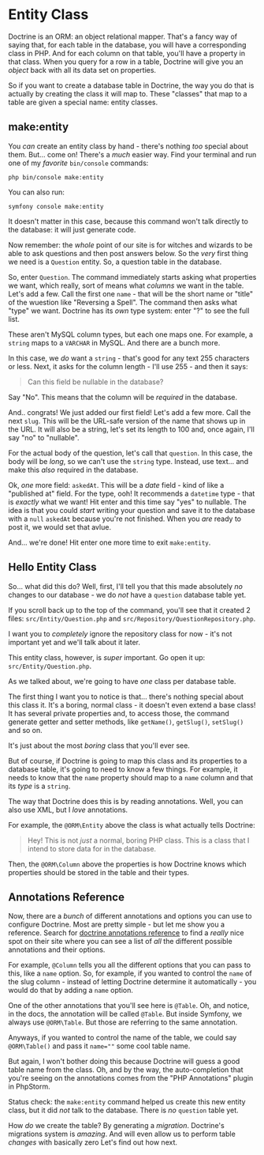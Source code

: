 # Entity Class

Doctrine is an ORM: an object relational mapper. That's a fancy way of saying
that, for each table in the database, you will have a corresponding class in PHP.
And for each column on that table, you'll have a property in that class. When
you query for a row in a table, Doctrine will give you an *object* back with all
its data set on properties.

So if you want to create a database table in Doctrine, the way you do that is
actually by creating the class it will map to. These "classes" that map to a
table are given a special name: entity classes.

## make:entity

You *can* create an entity class by hand - there's nothing *too* special about
them. But... come on! There's a *much* easier way. Find your terminal and run
one of my *favorite* `bin/console` commands:

```terminal
php bin/console make:entity
```

You can also run:

```terminal
symfony console make:entity
```

It doesn't matter in this case, because this command won't talk directly to the
database: it will just generate code.

Now remember: the *whole* point of our site is for witches and wizards to be able
to ask questions and then post answers below. So the *very* first thing we need
is a `Question` entity. So, a question table in the database.

So, enter `Question`. The command immediately starts asking what properties we
want, which really, sort of means what *columns* we want in the table. Let's add
a few. Call the first one `name` - that will be the short name or "title" of
the wuestion like "Reversing a Spell". The command then asks what "type" we want.
Doctrine has its *own* type system: enter "?" to see the full list.

These aren't MySQL column types, but each one maps one. For example, a `string`
maps to a `VARCHAR` in MySQL. And there are a bunch more.

In this case, we *do* want a `string` - that's good for any text 255 characters
or less. Next, it asks for the column length - I'll use 255 - and then it says:

> Can this field be nullable in the database?

Say "No". This means that the column will be *required* in the database.

And.. congrats! We just added our first field! Let's add a few more. Call the
next `slug`. This will be the URL-safe version of the name that shows up in the
URL. It will also be a string, let's set its length to 100 and, once again, I'll
say "no" to "nullable".

For the actual body of the question, let's call that `question`. In this case,
the body will be *long*, so we can't use the `string` type. Instead, use
text... and make this *also* required in the database.

Ok, *one* more field: `askedAt`. This will be a *date* field - kind of like a
"published at" field. For the type, ooh! It recommends a `datetime` type - that
is *exactly* what we want! Hit enter and this time say "yes" to nullable.
The idea is that you could *start* writing your question and save it to the
database with a `null` `askedAt` because you're not finished. When you *are* ready
to post it, we would set that avlue.

And... we're done! Hit enter one more time to exit `make:entity`.

## Hello Entity Class

So... what did this do? Well, first, I'll tell you that this made absolutely
*no* changes to our database - we do *not* have a `question` database table
yet.

If you scroll back up to the top of the command, you'll see that it created 2
files: `src/Entity/Question.php` and `src/Repository/QuestionRepository.php`.

I want you to *completely* ignore the repository class for now - it's not
important yet and we'll talk about it later.

This entity class, however, is *super* important. Go open it up:
`src/Entity/Question.php`.

As we talked about, we're going to have *one* class per database table.

The first thing I want you to notice is that... there's nothing special about this
class it. It's a boring, normal class - it doesn't even extend a base class!
It has several private properties and, to access those, the command generate
getter and setter methods, like `getName()`, `getSlug()`, `setSlug()` and so on.

It's just about the most *boring* class that you'll ever see.

But of course, if Doctrine is going to map this class and its properties to a
database table, it's going to need to know a few things. For example, it needs
to know that the `name` property should map to a `name` column and that its
*type* is a `string`.

The way that Doctrine does this is by reading annotations. Well, you can also
use XML, but I *love* annotations.

For example, the `@ORM\Entity` above the class is what actually tells Doctrine:

> Hey! This is not *just* a normal, boring PHP class. This is a class that
> I intend to store data for in the database.

Then, the `@ORM\Column` above the properties is how Doctrine knows which properties
should be stored in the table and their types.

## Annotations Reference

Now, there are a *bunch* of different annotations and options you can use to
configure Doctrine. Most are pretty simple - but let me show you a reference.
Search for [doctrine annotations reference](https://www.doctrine-project.org/projects/doctrine-orm/en/2.7/reference/annotations-reference.html)
to find a *really* nice spot on their site where you can see a list of *all*
the different possible annotations and their options.

For example, `@Column` tells you all the different options that you can pass
to this, like a `name` option. So, for example, if you wanted to control
the `name` of the slug column - instead of letting Doctrine determine it automatically -
you would do that by adding a `name` option.

One of the other annotations that you'll see here is `@Table`. Oh, and notice,
in the docs, the annotation will be called `@Table`. But inside Symfony, we always
use `@ORM\Table`. But those are referring to the same annotation.

Anyways, if you wanted to control the name of the table, we could say
`@ORM\Table()` and pass it `name=""` some cool table name.


But again, I won't bother doing this because Doctrine will guess a good table
name from the class. Oh, and by the way, the auto-completion that you're seeing
on the annotations comes from the "PHP Annotations" plugin in PhpStorm.

Status check: the `make:entity` command helped us create this new entity class,
but it did *not* talk to the database. There is *no* `question` table yet.

How *do* we create the table? By generating a *migration*. Doctrine's migrations
system is *amazing*. And will even allow us to perform table *changes* with
basically zero Let's find out how next.
